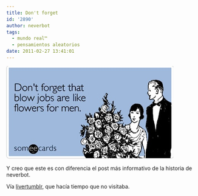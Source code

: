 ```yaml
---
title: Don't forget
id: '2890'
author: neverbot
tags:
  - mundo real™
  - pensamientos aleatorios
date: 2011-02-27 13:41:01
---
```


![201102271340.jpg](./dont-forget/201102271340.jpg)

Y creo que este es con diferencia el post más informativo de la historia de neverbot.

Vía [livertumblr](http://livercake.tumblr.com/post/3311662374/true-story), que hacía tiempo que no visitaba.
